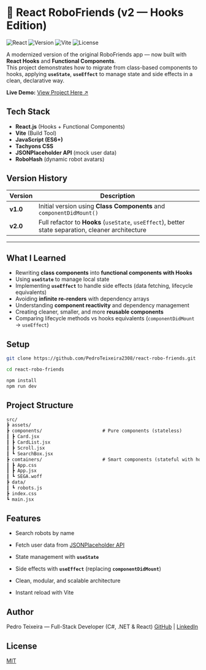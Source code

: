 
# 🤖 React RoboFriends (v2 — Hooks Edition)

![React](https://img.shields.io/badge/React-Hooks-blue?logo=react)
![Version](https://img.shields.io/badge/version-2.0.0-green)
![Vite](https://img.shields.io/badge/Built%20with-Vite-orange?logo=vite)
![License](https://img.shields.io/badge/License-MIT-lightgrey)


A modernized version of the original RoboFriends app — now built with **React Hooks** and **Functional Components**.  
This project demonstrates how to migrate from class-based components to hooks, applying **`useState`**, **`useEffect`** to manage state and side effects in a clean, declarative way.


**Live Demo:** [View Project Here ↗](https://pedroteixeira2308.github.io/react-robo-friends/)

## Tech Stack

- **React.js** (Hooks + Functional Components)
- **Vite** (Build Tool)
- **JavaScript (ES6+)**
- **Tachyons CSS**
- **JSONPlaceholder API** (mock user data)
- **RoboHash** (dynamic robot avatars)


## Version History

| Version | Description |
|----------|--------------|
| **v1.0** | Initial version using **Class Components** and `componentDidMount()` |
| **v2.0** | Full refactor to **Hooks** (`useState`, `useEffect`), better state separation, cleaner architecture |

---

## What I Learned

- Rewriting **class components** into **functional components with Hooks**
- Using **`useState`** to manage local state
- Implementing **`useEffect`** to handle side effects (data fetching, lifecycle equivalents)
- Avoiding **infinite re-renders** with dependency arrays
- Understanding **component reactivity** and dependency management
- Creating cleaner, smaller, and more **reusable components**
- Comparing lifecycle methods vs hooks equivalents (`componentDidMount` → `useEffect`)


## Setup

```bash
git clone https://github.com/PedroTeixeira2308/react-robo-friends.git

cd react-robo-friends

npm install
npm run dev
```
## Project Structure
```markdown
src/
┣ assets/
┣ components/                      # Pure components (stateless)
┃ ┣ Card.jsx
┃ ┣ CardList.jsx
┃ ┣ Scroll.jsx
┃ ┗ SearchBox.jsx
┣ comtainers/                      # Smart components (stateful with hooks)
┃ ┣ App.css
┃ ┣ App.jsx
┃ ┗ SEGA.woff
┣ data/
┃ ┗ robots.js
┣ index.css
┗ main.jsx
```

## Features

- Search robots by name

- Fetch user data from [JSONPlaceholder API](https://jsonplaceholder.typicode.com/users)

- State management with **`useState`**

- Side effects with **`useEffect`** (replacing **`componentDidMount`**)

- Clean, modular, and scalable architecture

- Instant reload with Vite


## Author

Pedro Teixeira — Full-Stack Developer (C#, .NET & React)
[GitHub](https://github.com/PedroTeixeira2308) | [LinkedIn](https://www.linkedin.com/in/pedro-teixeira-967615347
)


## License

[MIT](https://choosealicense.com/licenses/mit/)

